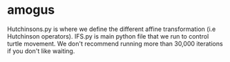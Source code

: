 # amogus
Hutchinsons.py is where we define the different affine transformation (i.e Hutchinson operators).
IFS.py is main python file that we run to control turtle movement. We don't recommend running more than 30,000 iterations if you don't like waiting. 
